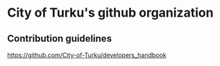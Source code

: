 # City of Turku's github organization

## Contribution guidelines
https://github.com/City-of-Turku/developers_handbook
